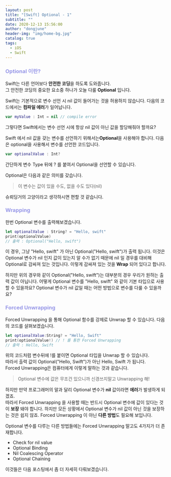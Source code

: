 ```yaml
---
layout: post
title: "[Swift] Optional - 1"
subtitle: ""
date: 2020-12-13 15:56:00
author: "dongjune"
header-img: "img/home-bg.jpg"
catalog: true
tags:
  - iOS
  - Swift
---
```

### <span style="color:rgba(0,0,200,0.4)">Optional 이란?</span>
Swift는 다른 언어보다 **안전한 코딩**을 하도록 도와줍니다.  
그 안전한 코딩의 중요한 요소중 하나가 오늘 다룰 **Optional** 입니다.  
  
Swift는 기본적으로 변수 선언 시 nil 값이 들어가는 것을 허용하지 않습니다. 다음의 코드에서는 **컴파일 에러**가 일어납니다.
```swift
var myValue : Int = nil // compile error
```
  
그렇다면 Swift에서는 변수 선언 시에 항상 nil 값이 아닌 값을 할당해줘야 할까요?  
  

Swift 에서 nil 값을 갖는 변수를 선언하기 위해서는**Optional**을 사용해야 합니다. 다음은 optional을 사용해서 변수를 선언한 코드입니다.
```swift
var optionalValue : Int? 
```
간단하게 변수 Type 뒤에 ? 를 붙여서 Optional을 선언할 수 있습니다.  
  
Optional은 다음과 같은 의미를 갖습니다.
> 이 변수는 값이 있을 수도, 없을 수도 있다(nil)  
  
슈뢰딩거의 고양이라고 생각하시면 편할 것 같습니다.  
  

### <span style="color:rgba(0,0,200,0.4)">Wrapping</span>
한번 Optional 변수를 출력해보겠습니다.
```swift
let optionalValue : String? = "Hello, swift"
print(optionalValue)
// 출력 : Optional("Hello, swift")
```

이 경우, 그냥 "Hello, swift" 가 아닌 Optional("Hello, swift")가 출력 됩니다. 이것은 Optional 변수가 nil 인지 값이 있는지 알 수가 없기 때문에 nil 일 경우를 대비해 Optional로 감싸져 있는 것입니다. 이렇게 감싸져 있는 것을 **Wrap** 되어 있다고 합니다.   
  
하지만 위의 경우와 같이 Optional("Hello, swift")는 대부분의 경우 우리가 원하는 출력 값이 아닙니다. 어떻게 Optional 변수를 "Hello, swift" 와 같이 기본 타입으로 사용할 수 있을까요? Optional 변수가 nil 값일 때는 어떤 방법으로 변수를 다룰 수 있을까요?
 
### <span style="color:rgba(0,0,200,0.4)">Forced Unwrapping </span>

Forced Unwrapping 을 통해 Optional 함수를 강제로 Unwrap 할 수 있습니다. 다음의 코드를 살펴보겠습니다.
```swift
let optionalValue:String? = "Hello, Swift"
print(optionalValue!) // ! 를 통한 Forced Unwrapping
// 출력 : Hello, Swift
```
위의 코드처럼 변수뒤에 !를 붙이면 Optional 타입을 Unwrap 할 수 있습니다.  
따라서 출력 값이 Optional("Hello, Swift")가 아닌 Hello, Swift 가 됩니다.  
Forced Unwrapping은 컴퓨터에게 이렇게 말하는 것과 같습니다.
> Optional 변수에 값은 무조건 있으니까 신경쓰지말고 Unwrapping 해!  

하지만 만약 프로그래머의 말과 달리 Optional 변수가 **nil** 값이라면 **에러**가 발생하게 되겠죠.  
따라서 Forced Unwrapping 을 사용할 때는 반드시 Optional 변수에 값이 있다는 것이 **보장** 돼야 합니다. 하지만 모든 상황에서 Optional 변수가 nil 값이 아닌 것을 보장하는 것은 쉽지 않죠. Forced Unwrapping 이 아닌 **다른 방법**도 필요해 보입니다.  
  
Optional 변수를 다루는 다른 방법들에는 Forced Unwrapping 말고도 4가지가 더 존재합니다.
- Check for nil value
- Optional Binding
- Nil Coalescing Operator
- Optional Chaining  
  
이것들은 다음 포스팅에서 좀 더 자세히 다뤄보겠습니다.





